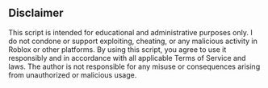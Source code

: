 ## Disclaimer

This script is intended for educational and administrative purposes only.
I do not condone or support exploiting, cheating, or any malicious activity in Roblox or other platforms.
By using this script, you agree to use it responsibly and in accordance with all applicable Terms of Service and laws.
The author is not responsible for any misuse or consequences arising from unauthorized or malicious usage.
